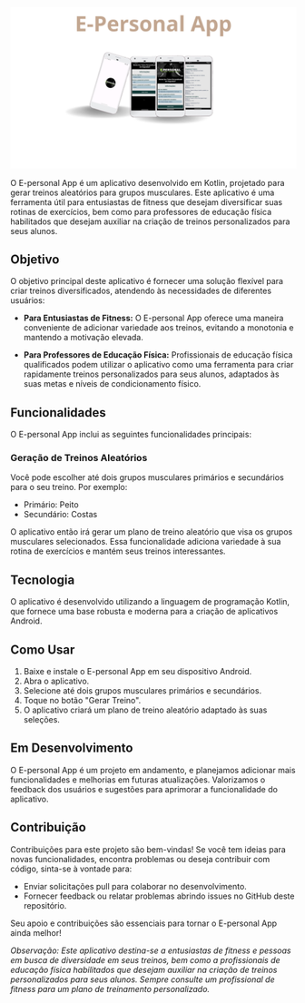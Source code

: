 ![imgApp](https://github.com/francovinicius/E-PersonalApp/blob/main/EpersonalApp.svg)

O E-personal App é um aplicativo desenvolvido em Kotlin, projetado para gerar treinos aleatórios para grupos musculares. Este aplicativo é uma ferramenta útil para entusiastas de fitness que desejam diversificar suas rotinas de exercícios, bem como para professores de educação física habilitados que desejam auxiliar na criação de treinos personalizados para seus alunos.

## Objetivo

O objetivo principal deste aplicativo é fornecer uma solução flexível para criar treinos diversificados, atendendo às necessidades de diferentes usuários:

- **Para Entusiastas de Fitness:** O E-personal App oferece uma maneira conveniente de adicionar variedade aos treinos, evitando a monotonia e mantendo a motivação elevada.

- **Para Professores de Educação Física:** Profissionais de educação física qualificados podem utilizar o aplicativo como uma ferramenta para criar rapidamente treinos personalizados para seus alunos, adaptados às suas metas e níveis de condicionamento físico.

## Funcionalidades

O E-personal App inclui as seguintes funcionalidades principais:

### Geração de Treinos Aleatórios
Você pode escolher até dois grupos musculares primários e secundários para o seu treino. Por exemplo:
- Primário: Peito
- Secundário: Costas

O aplicativo então irá gerar um plano de treino aleatório que visa os grupos musculares selecionados. Essa funcionalidade adiciona variedade à sua rotina de exercícios e mantém seus treinos interessantes.

## Tecnologia

O aplicativo é desenvolvido utilizando a linguagem de programação Kotlin, que fornece uma base robusta e moderna para a criação de aplicativos Android.

## Como Usar

1. Baixe e instale o E-personal App em seu dispositivo Android.
2. Abra o aplicativo.
3. Selecione até dois grupos musculares primários e secundários.
4. Toque no botão "Gerar Treino".
5. O aplicativo criará um plano de treino aleatório adaptado às suas seleções.

## Em Desenvolvimento

O E-personal App é um projeto em andamento, e planejamos adicionar mais funcionalidades e melhorias em futuras atualizações. Valorizamos o feedback dos usuários e sugestões para aprimorar a funcionalidade do aplicativo.

## Contribuição

Contribuições para este projeto são bem-vindas! Se você tem ideias para novas funcionalidades, encontra problemas ou deseja contribuir com código, sinta-se à vontade para:

- Enviar solicitações pull para colaborar no desenvolvimento.
- Fornecer feedback ou relatar problemas abrindo issues no GitHub deste repositório.

Seu apoio e contribuições são essenciais para tornar o E-personal App ainda melhor!

*Observação: Este aplicativo destina-se a entusiastas de fitness e pessoas em busca de diversidade em seus treinos, bem como a profissionais de educação física habilitados que desejam auxiliar na criação de treinos personalizados para seus alunos. Sempre consulte um profissional de fitness para um plano de treinamento personalizado.*
